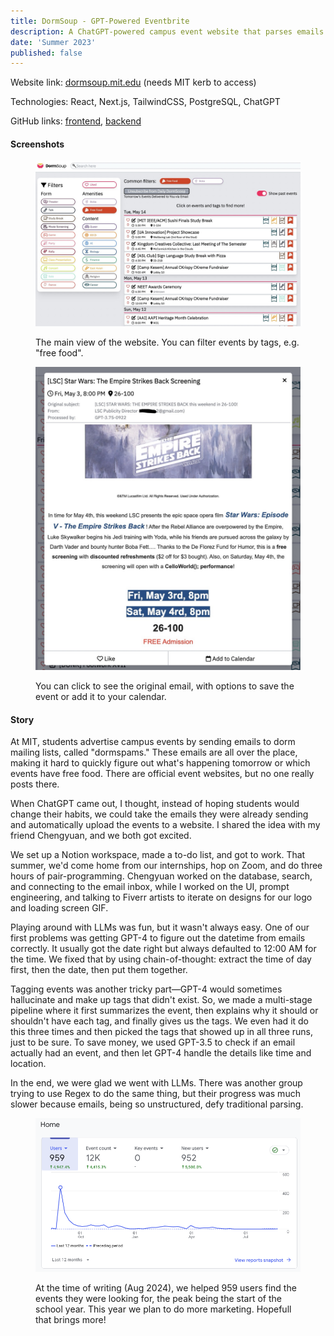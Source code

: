 ```yaml
---
title: DormSoup - GPT-Powered Eventbrite
description: A ChatGPT-powered campus event website that parses emails into time, locations and tags, totaling ~960 MIT student users.
date: 'Summer 2023'
published: false
---
```


<script>
    import Tooltip from "./Tooltip.svelte"
</script>

Website link: [dormsoup.mit.edu](https://dormsoup.mit.edu) (needs MIT kerb to access)

Technologies: React, Next.js, TailwindCSS, PostgreSQL, ChatGPT

GitHub links: [frontend](https://github.com/DormSoup/dormsoup), [backend](https://github.com/DormSoup/dormsoup-daemon)

#### Screenshots

<figure>

![Main view of website](/blogs/dormsoup/mainview.jpeg)

<figcaption>
The main view of the website. You can filter events by tags, e.g. "free food". 
</figcaption>
</figure>

<figure>

![Click open event details](/blogs/dormsoup/detail.jpeg)

<figcaption>
You can click to see the original email, with options to save the event or add it to your calendar.
</figcaption>
</figure>

#### Story

At MIT, students advertise campus events by sending emails to dorm mailing lists, called "dormspams." These emails are all over the place, making it hard to quickly figure out what's happening tomorrow or which events have free food. There are official event websites, but no one really posts there.

When ChatGPT came out, I thought, instead of hoping students would change their habits, we could take the emails they were already sending and automatically upload the events to a website. I shared the idea with my friend Chengyuan, and we both got excited.

We set up a Notion workspace, made a to-do list, and got to work. That summer, we'd come home from our internships, hop on Zoom, and do three hours of pair-programming. Chengyuan worked on the database, search, and connecting to the email inbox, while I worked on the UI, prompt engineering, and talking to Fiverr artists to iterate on designs for our logo and loading screen GIF.

Playing around with LLMs was fun, but it wasn't always easy. One of our first problems was getting GPT-4 to figure out the datetime from emails correctly. It usually got the date right but always defaulted to 12:00 AM for the time. We fixed that by using chain-of-thought: extract the time of day first, then the date, then put them together.

Tagging events was another tricky part—GPT-4 would sometimes hallucinate and make up tags that didn't exist. So, we made a multi-stage pipeline where it first summarizes the event, then explains why it should or shouldn't have each tag, and finally gives us the tags. We even had it do this three times and then picked the tags that showed up in all three runs, just to be sure. To save money, we used GPT-3.5 to check if an email actually had an event, and then let GPT-4 handle the details like time and location.

In the end, we were glad we went with LLMs. There was another group trying to use Regex to do the same thing, but their progress was much slower because emails, being so unstructured, defy traditional parsing.

<figure>

![Number of users by time](/blogs/dormsoup/stats.png)

<figcaption>
At the time of writing (Aug 2024), we helped 959 users find the events they were looking for, the peak being the start of the school year. This year we plan to do more marketing. Hopefull that brings more!
</figcaption>
</figure>
